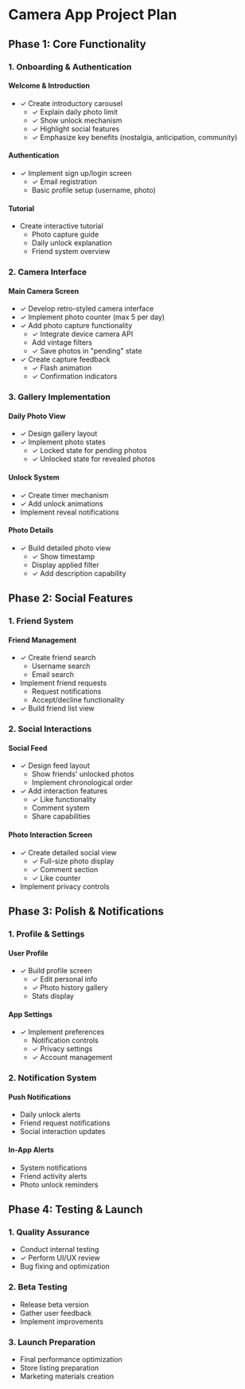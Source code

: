 # Camera App Project Plan

## Phase 1: Core Functionality

### 1. Onboarding & Authentication
#### Welcome & Introduction
- ✓ Create introductory carousel
  - ✓ Explain daily photo limit
  - ✓ Show unlock mechanism
  - ✓ Highlight social features
  - ✓ Emphasize key benefits (nostalgia, anticipation, community)

#### Authentication
- ✓ Implement sign up/login screen
  - ✓ Email registration
  - Basic profile setup (username, photo)

#### Tutorial
- Create interactive tutorial
  - Photo capture guide
  - Daily unlock explanation
  - Friend system overview

### 2. Camera Interface
#### Main Camera Screen
- ✓ Develop retro-styled camera interface
- ✓ Implement photo counter (max 5 per day)
- ✓ Add photo capture functionality
  - ✓ Integrate device camera API
  - Add vintage filters
  - ✓ Save photos in "pending" state
- ✓ Create capture feedback
  - ✓ Flash animation
  - ✓ Confirmation indicators

### 3. Gallery Implementation
#### Daily Photo View
- ✓ Design gallery layout
- ✓ Implement photo states
  - ✓ Locked state for pending photos
  - ✓ Unlocked state for revealed photos

#### Unlock System
- ✓ Create timer mechanism
- ✓ Add unlock animations
- Implement reveal notifications

#### Photo Details
- ✓ Build detailed photo view
  - ✓ Show timestamp
  - Display applied filter
  - ✓ Add description capability

## Phase 2: Social Features

### 1. Friend System
#### Friend Management
- ✓ Create friend search
  -  Username search
  - Email search
- Implement friend requests
  - Request notifications
  - Accept/decline functionality
- ✓ Build friend list view

### 2. Social Interactions
#### Social Feed
- ✓ Design feed layout
  -  Show friends' unlocked photos
  -  Implement chronological order
- ✓ Add interaction features
  - ✓ Like functionality
  -  Comment system
  - Share capabilities

#### Photo Interaction Screen
- ✓ Create detailed social view
  - ✓ Full-size photo display
  - ✓ Comment section
  - ✓ Like counter
- Implement privacy controls

## Phase 3: Polish & Notifications

### 1. Profile & Settings
#### User Profile
- ✓ Build profile screen
  - ✓ Edit personal info
  - ✓ Photo history gallery
  - Stats display

#### App Settings
- ✓ Implement preferences
  - Notification controls
  - ✓ Privacy settings
  - ✓ Account management

### 2. Notification System
#### Push Notifications
- Daily unlock alerts
- Friend request notifications
- Social interaction updates

#### In-App Alerts
- System notifications
- Friend activity alerts
- Photo unlock reminders

## Phase 4: Testing & Launch

### 1. Quality Assurance
- Conduct internal testing
- ✓ Perform UI/UX review
- Bug fixing and optimization

### 2. Beta Testing
- Release beta version
- Gather user feedback
- Implement improvements

### 3. Launch Preparation
- Final performance optimization
- Store listing preparation
- Marketing materials creation